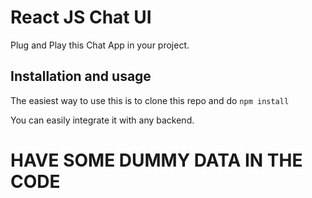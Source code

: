 # React JS Chat UI

Plug and Play this Chat App in your project.

## Installation and usage

The easiest way to use this is to clone this repo and do ``` npm install ```

You can easily integrate it with any backend.

# HAVE SOME DUMMY DATA IN THE CODE
